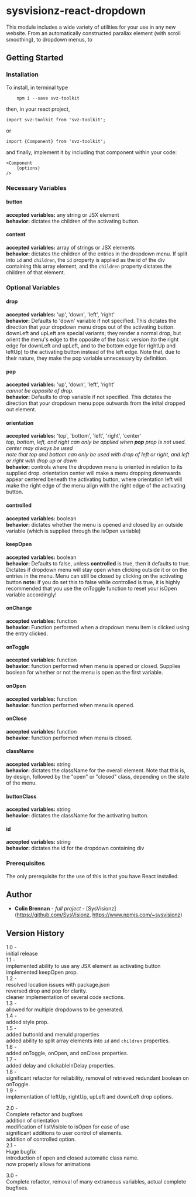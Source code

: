# sysvisionz-react-dropdown

This module includes a wide variety of utilities for your use in any new website. From an automatically constructed parallax element (with scroll smoothing), to dropdown menus, to 

## Getting Started

### Installation
To install, in terminal type

```
	npm i --save svz-toolkit
```

then, in your react project,

```
import svz-toolkit from 'svz-toolkit';
```  

or  

```
import {Component} from 'svz-toolkit';
```  


and finally, implement it by including that component within your code:

```
<Component
	{options}
/>
```

### Necessary Variables

#### button
**accepted variables:** any string or JSX element  
**behavior:** dictates the children of the activating button.  

#### content

**accepted variables:** array of strings or JSX elements  
**behavior:** dictates the children of the entries in the dropdown menu.  If split into ```id``` and ```children```, the ```id``` property is applied as the id of the div containing this array element, and the ```children``` property dictates the children of that element.

### Optional Variables

#### drop
**accepted variables:** 'up', 'down', 'left', 'right'  
**behavior:** Defaults to 'down' variable if not specified. This dictates the direction that your dropdown menu drops out of the activating button. downLeft and upLeft are special variants; they render a normal drop, but orient the menu's edge to the opposite of the basic version (to the right edge for downLeft and upLeft, and to the bottom edge for rightUp and leftUp) to the activating button instead of the left edge. Note that, due to their nature, they make the pop variable unnecessary by definition.

#### pop
**accepted variables:** 'up', 'down', 'left', 'right'  
*cannot be opposite of drop.*  
**behavior:** Defaults to drop variable if not specified. This dictates the direction that your dropdown menu pops outwards from the inital dropped out element.

#### orientation
**accepted variables:** 'top', 'bottom', 'left', 'right', 'center'  
*top, bottom, left, and right can only be applied when **pop** prop is not used. center may always be used*  
*note that top and bottom can only be used with drop of left or right, and left or right with drop up or down*   
**behavior:** controls where the dropdown menu is oriented in relation to its supplied drop. orientation center will make a menu dropping downwards appear centered beneath the activating button, where orientation left will make the right edge of the menu align with the right edge of the activating button.

#### controlled
**accepted variables:** boolean  
**behavior:** dictates whether the menu is opened and closed by an outside variable (which is supplied through the isOpen variable)

#### keepOpen
**accepted variables:** boolean  
**behavior:** Defaults to false, unless **controlled** is true, then it defaults to true. Dictates if dropdown menu will stay open when clicking outside it or on the entries in the menu. Menu can still be closed by clicking on the activating button
**note:** if you do set this to false while controlled is true, it is highly recommended that you use the onToggle function to reset your isOpen variable accordingly!

#### onChange
**accepted variables:** function  
**behavior:** Function performed when a dropdown menu item is clicked using the entry clicked.

#### onToggle
**accepted variables:** function  
**behavior:** function performed when menu is opened or closed. Supplies boolean for whether or not the menu is open as the first variable.

#### onOpen
**accepted variables:** function  
**behavior:** function performed when menu is opened.

#### onClose
**accepted variables:** function  
**behavior:** function performed when menu is closed.

#### className
**accepted variables:** string  
**behavior:** dictates the className for the overall element. Note that this is, by design, followed by the "open" or "closed" class, depending on the state of the menu.

#### buttonClass
**accepted variables:** string  
**behavior:** dictates the className for the activating button.

#### id
**accepted variables:** string  
**behavior:** dictates the id for the dropdown containing div


### Prerequisites

The only prerequisite for the use of this is that you have React installed.

## Author

* **Colin Brennan** - *full project* - [SysVisionz](https://github.com/SysVisionz, https://www.npmjs.com/~sysvisionz)

## Version History
1.0 -   
initial release  
1.1 -  
implemented ability to use any JSX element as activating button  
implemented keepOpen prop.  
1.2 -  
resolved location issues with package.json  
reversed drop and pop for clarity.  
cleaner implementation of several code sections.  
1.3 -  
allowed for multiple dropdowns to be generated.  
1.4 -  
added style prop.  
1.5 -  
added buttonId and menuId properties  
added ability to split array elements into ```id``` and ```children``` properties.  
1.6 -  
added onToggle, onOpen, and onClose properties.  
1.7 -  
added delay and clickableInDelay properties.  
1.8 -  
significant refactor for reliability, removal of retrieved redundant boolean on onToggle.  
1.9 -  
implementation of leftUp, rightUp, upLeft and downLeft drop options.

2.0 -  
Complete refactor and bugfixes  
addition of orientation  
modification of listVisible to isOpen for ease of use  
significant additions to user control of elements.  
addition of controlled option.  
2.1 -  
Huge bugfix  
introduction of open and closed automatic class name.  
now properly allows for animations  

3.0 -  
Complete refactor, removal of many extraneous variables, actual complete bugfixes.
